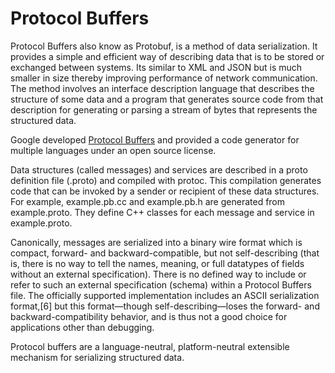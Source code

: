 <!-- ---
# Page settings
layout: default
keywords: intro concepts, Protobuf
comments: false
title: Protocol Buffers
description: What is a Protocol Buffers?

# Micro navigation
micro_nav: true

--- -->
# Protocol Buffers

Protocol Buffers also know as Protobuf, is a method of data serialization. It provides a simple and efficient way of describing data that is to be stored or exchanged between systems. Its similar to XML and JSON but is
much smaller in size thereby improving performance of network communication. The method involves an interface description language that describes the structure of some data and a program that generates source code from that description for generating or parsing a stream of bytes that represents the structured data.

Google developed <a href="https://developers.google.com/protocol-buffers/docs/overview" target="_blank">Protocol Buffers</a> and provided a code generator for multiple languages under an open source license.

Data structures (called messages) and services are described in a proto definition file (.proto) and compiled with protoc. This compilation generates code that can be invoked by a sender or recipient of these data structures. For example, example.pb.cc and example.pb.h are generated from example.proto. They define C++ classes for each message and service in example.proto.

Canonically, messages are serialized into a binary wire format which is compact, forward- and backward-compatible, but not self-describing (that is, there is no way to tell the names, meaning, or full datatypes of fields without an external specification). There is no defined way to include or refer to such an external specification (schema) within a Protocol Buffers file. The officially supported implementation includes an ASCII serialization format,[6] but this format—though self-describing—loses the forward- and backward-compatibility behavior, and is thus not a good choice for applications other than debugging.

Protocol buffers are a language-neutral, platform-neutral extensible mechanism for serializing structured data.
